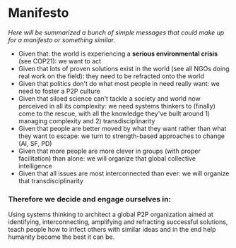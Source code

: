 # Manifesto

*Here will be summarized a bunch of simple messages that could make up for a manifesto or something similar.*

- Given that: the world is experiencing a **serious environmental crisis** (see COP21): we want to act
- Given that lots of proven solutions exist in the world (see all NGOs doing real work on the field): they need to be refracted onto the world
- Given that politics don't do what most people in need really want: we need to foster a P2P culture
- Given that siloed science can't tackle a society and world now perceived in all its complexity: we need systems thinkers to (finally) come to the rescue, with all the knowledge they've built around 1) managing complexity and 2) transdisciplinarity
- Given that people are better moved by what they want rather than what they want to escape: we turn to strength-based approaches to change (AI, SF, PD)
- Given that more people are more clever in groups (with proper facilitation) than alone: we will organize that global collective intelligence
- Given that all issues are most interconnected than ever: we will organize that transdisciplinarity

### Therefore we decide and engage ourselves in:
Using systems thinking to architect a global P2P organization aimed at identifying, interconnecting, amplifying and refracting successful solutions, teach people how to infect others with similar ideas and in the end help humanity become the best it can be.